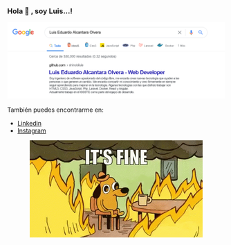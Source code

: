 ### Hola 👋 , soy Luis...!

<img src="./firma.png">


También puedes encontrarme en:
* [Linkedin](https://www.linkedin.com/in/geekluis/)
* [Instagram](https://www.instagram.com/geek_luis25/)
<p align="center"><img src="./fine.gif"></p>